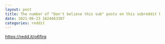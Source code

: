 ```yaml
--- 
layout: post 
title: The number of "Don't believe this sub" posts on this subreddit has gotten out of hand. 
date: 2021-06-23 1624463307 
categories: reddit 
--- 
```

https://redd.it/o6firq